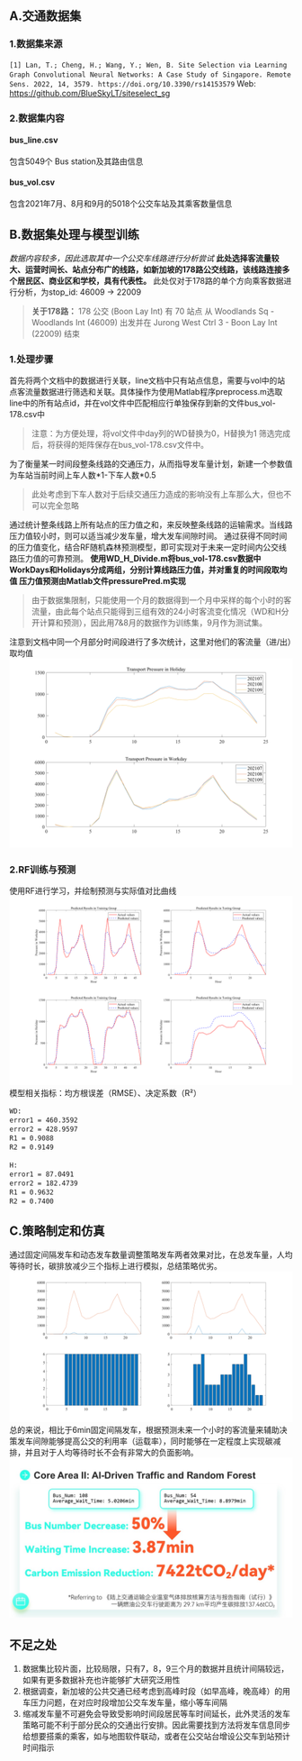 ## A.交通数据集
### 1.数据集来源
`[1] Lan, T.; Cheng, H.; Wang, Y.; Wen, B. Site Selection via Learning Graph Convolutional Neural Networks: A Case Study of Singapore. Remote Sens. 2022, 14, 3579. https://doi.org/10.3390/rs14153579`
Web: https://github.com/BlueSkyLT/siteselect_sg
### 2.数据集内容
#### bus_line.csv
包含5049个 Bus station及其路由信息
#### bus_vol.csv
包含2021年7月、8月和9月的5018个公交车站及其乘客数量信息

## B.数据集处理与模型训练
*数据内容较多，因此选取其中一个公交车线路进行分析尝试*
**此处选择客流量较大、运营时间长、站点分布广的线路，如新加坡的178路公交线路，该线路连接多个居民区、商业区和学校，具有代表性。**
此处仅对于178路的单个方向乘客数据进行分析，为stop_id: 46009 -> 22009
>**关于178路：** 178 公交 (Boon Lay Int) 有 70 站点 从 Woodlands Sq - Woodlands Int (46009) 出发并在 Jurong West Ctrl 3 - Boon Lay Int (22009) 结束
### 1.处理步骤
首先将两个文档中的数据进行关联，line文档中只有站点信息，需要与vol中的站点客流量数据进行筛选和关联。具体操作为使用Matlab程序preprocess.m选取line中的所有站点id，并在vol文件中匹配相应行单独保存到新的文件bus_vol-178.csv中
>注意：为方便处理，将vol文件中day列的WD替换为0，H替换为1
筛选完成后，将获得的矩阵保存在bus_vol-178.csv文件中。

为了衡量某一时间段整条线路的交通压力，从而指导发车量计划，新建一个参数值为车站当前时间上车人数\*1-下车人数\*0.5
>此处考虑到下车人数对于后续交通压力造成的影响没有上车那么大，但也不可以完全忽略

通过统计整条线路上所有站点的压力值之和，来反映整条线路的运输需求。当线路压力值较小时，则可以适当减少发车量，增大发车间隙时间。
通过获得不同时间的压力值变化，结合RF随机森林预测模型，即可实现对于未来一定时间内公交线路压力值的可靠预测。
**使用WD_H_Divide.m将bus_vol-178.csv数据中WorkDays和Holidays分成两组，分别计算线路压力值，并对重复的时间段取均值
压力值预测由Matlab文件pressurePred.m实现**
>由于数据集限制，只能使用一个月的数据得到一个月中采样的每个小时的客流量，由此每个站点只能得到三组有效的24小时客流变化情况（WD和H分开计算和预测），因此用7&8月的数据作为训练集，9月作为测试集。

注意到文档中同一个月部分时间段进行了多次统计，这里对他们的客流量（进/出）取均值
![WD和H分别绘制的压力图曲线，三段线](/Pictures/线路压力图.png)
### 2.RF训练与预测
使用RF进行学习，并绘制预测与实际值对比曲线
![WD和H分别进行学习，预测的对比曲线](/Pictures/压力预测对比.png)
模型相关指标：均方根误差（RMSE）、决定系数（R²）
```
WD:
error1 = 460.3592
error2 = 428.9597
R1 = 0.9088
R2 = 0.9149

H:
error1 = 87.0491
error2 = 182.4739
R1 = 0.9632
R2 = 0.7400
```
## C.策略制定和仿真
通过固定间隔发车和动态发车数量调整策略发车两者效果对比，在总发车量，人均等待时长，碳排放减少三个指标上进行模拟，总结策略优劣。
![不同发车方案效果对比](/Pictures/等间隙发车与预测自适应发车效果对比.png)
总的来说，相比于6min固定间隔发车，根据预测未来一个小时的客流量来辅助决策发车间隙能够提高公交的利用率（运载率），同时能够在一定程度上实现碳减排，并且对于人均等待时长不会有非常大的负面影响。
![发车总量，等车时间和碳减排对比](/Pictures/发车总量，等车时间和碳减排对比.jpg)

## 不足之处
1. 数据集比较片面，比较局限，只有7，8，9三个月的数据并且统计间隔较远，如果有更多数据补充也许能够扩大研究泛用性
2. 根据调查，新加坡的公共交通已经考虑到高峰时段（如早高峰，晚高峰）的用车压力问题，在对应时段增加公交车发车量，缩小等车间隔
3. 缩减发车量不可避免会导致受影响时间段居民等车时间延长，此外灵活的发车策略可能不利于部分民众的交通出行安排。因此需要找到方法将发车信息同步给想要搭乘的乘客，如与地图软件联动，或者在公交站台增设公交车到站预计时间指示